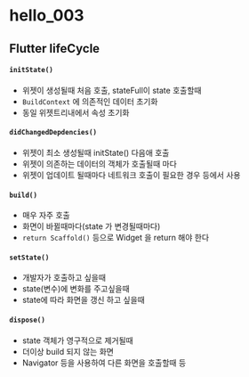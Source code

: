# hello_003

## Flutter lifeCycle

#### `initState()`

- 위젯이 생성될때 처음 호출, stateFull이 state 호출할때
- `BuildContext` 에 의존적인 데이터 초기화
- 동일 위젯트리내에서 속성 초기화

#### `didChangedDepdencies()`

- 위젯이 최소 생성될때 initState() 다음애 호출
- 위젯이 의존하는 데이터의 객체가 호출될때 마다
- 위젯이 업데이트 될때마다 네트워크 호출이 필요한 경우 등에서 사용

#### `build()`

- 매우 자주 호출
- 화면이 바뀔때마다(state 가 변경될때마다)
- `return Scaffold()` 등으로 Widget 을 return 해야 한다

#### `setState()`

- 개발자가 호출하고 싶을때
- state(변수)에 변화를 주고싶을때
- state에 따라 화면을 갱신 하고 싶을때

#### `dispose()`

- state 객체가 영구적으로 제거될때
- 더이상 build 되지 않는 화면
- Navigator 등을 사용하여 다른 화면을 호출할때 등
